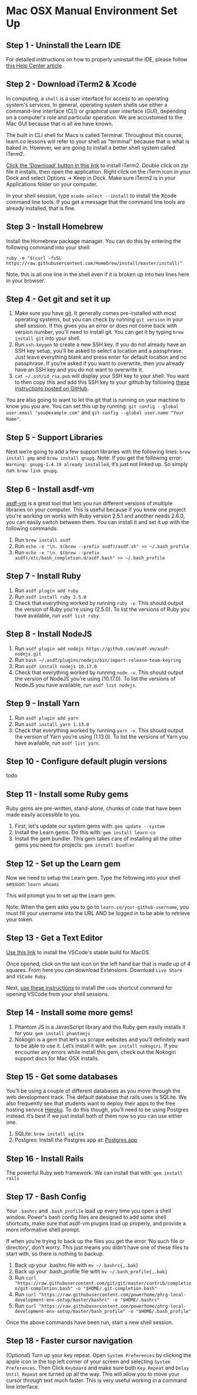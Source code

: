 # Mac OSX Manual Environment Set Up

## Step 1 - Uninstall the Learn IDE

For detailed instructions on how to properly uninstall the IDE, please follow [this Help Center article](http://help.learn.co/the-learn-ide/ide-settings/deleting-the-ide).

## Step 2 - Download iTerm2 & Xcode

In computing, a `shell` is a user interface for access to an operating system's services. In general, operating system shells use either a command-line interface (CLI) or graphical user interface (GUI), depending on a computer's role and particular operation. We are accustomed to the Mac GUI because that is all we have known.

The built in CLI shell for Macs is called Terminal. Throughout this course, learn.co lessons will refer to your shell as "terminal" because that is what is baked in. However, we are going to install a better shell system called iTerm2.

[Click the 'Download' button in this link](https://www.iterm2.com/) to install iTerm2. Double click on zip file it installs, then open the application. Right click on the iTerm icon in your Dock and select Options -> Keep in Dock. Make sure iTerm2 is in your Applications folder on your computer.

In your shell session, type `xcode-select --install` to install the Xcode command line tools.
If you get a message that the command line tools are already installed, that is fine.

## Step 3 - Install Homebrew

Install the Homebrew package manager. You can do this by entering the following command into your shell:

```
ruby -e "$(curl -fsSL https://raw.githubusercontent.com/Homebrew/install/master/install)"
```

Note, this is all one line in the shell even if it is broken up into two lines here in your browser.

## Step 4 - Get git and set it up

1. Make sure you have [git](https://git-scm.com/downloads). It generally comes pre-installed with most operating systems, but you can check by running `git version` in your shell session. If this gives you an error or does not come back with version number, you'll need to install git. You can get it by typing `brew install git` into your shell.
1. Run `ssh-keygen` to create a new SSH key. If you do not already have an SSH key setup, you’ll be asked to select a location and a passphrase. Just leave everything blank and press enter for default location and no passphrase. If you’re asked if you want to overwrite, then you already have an SSH key and you do not want to overwrite it.
1. `cat ~/.ssh/id_rsa.pub` will display your SSH key to your shell. You want to then copy this and add this SSH key to your github by following [these instructions posted on GitHub](https://help.github.com/articles/adding-a-new-ssh-key-to-your-github-account/).

You are also going to want to let the git that is running on your machine to know you you are. You can set this up by running: `git config --global user.email "you@example.com"` and `git config --global user.name "Your Name"`.

## Step 5 - Support Libraries

Next we’re going to add a few support libraries with the following lines: `brew install gmp` and `brew install gnupg`. Note: If you get the following error: `Warning: gnupg-1.4.19 already installed`, it’s just not linked up. So simply run: `brew link gnupg`.

## Step 6 - Install asdf-vm

[asdf-vm](https://asdf-vm.com/#/core-manage-asdf-vm) is a great tool that lets you run different versions of multiple libraries on your computer. This is useful because if you know one project you're working on works with Ruby version 2.5.1 and another needs 2.6.0, you can easily switch between them. You can install it and set it up with the following commands:

1. Run `brew install asdf`
1. Run `echo -e "\n. $(brew --prefix asdf)/asdf.sh" >> ~/.bash_profile`
1. Run `echo -e "\n. $(brew --prefix asdf)/etc/bash_completion.d/asdf.bash" >> ~/.bash_profile`

## Step 7 - Install Ruby

1. Run `asdf plugin add ruby`
1. Run `asdf install ruby 2.5.0`
1. Check that everything worked by running `ruby -v`. This should output the version of Ruby you’re using (2.5.0). To list the versions of Ruby you have available, run `asdf list ruby`.

## Step 8 - Install NodeJS

1. Run `asdf plugin add nodejs https://github.com/asdf-vm/asdf-nodejs.git`
1. Run `bash ~/.asdf/plugins/nodejs/bin/import-release-team-keyring`
1. Run `asdf install nodejs 10.17.0`
1. Check that everything worked by running `node -v`. This should output the version of NodeJS you’re using (10.17.0). To list the versions of NodeJS you have available, run `asdf list nodejs`.

## Step 9 - Install Yarn

1. Run `asdf plugin add yarn`
1. Run `asdf install yarn 1.13.0`
1. Check that everything worked by running `yarn -v`. This should output the version of Yarn you’re using (1.13.0). To list the versions of Yarn you have available, run `asdf list yarn`.

## Step 10 - Configure default plugin versions

todo

## Step 11 - Install some Ruby gems

Ruby gems are pre-written, stand-alone, chunks of code that have been made easily accessible to you.

1. First, let's update our system gems with: `gem update --system`
1. Install the Learn gems. Do this with: `gem install learn-co`
1. Install the gem bundler. This gem takes care of installing all the other gems you need for projects: `gem install bundler`

## Step 12 - Set up the Learn gem

Now we need to setup the Learn gem. Type the following into your shell session: `learn whoami`

This will prompt you to set up the Learn gem.

Note: When the gem asks you to go to `learn.co/your-github-username`, you must fill your username into the URL AND be logged in to be able to retrieve your token.

## Step 13 - Get a Text Editor

[Use this link](https://code.visualstudio.com/) to install the VSCode's stable build for MacOS.

Once opened, click on the last icon on the left hand bar that is made up of 4 squares. From here you can download Extensions. Download `Live Share` and `VSCode Ruby`.

Next, [use these instructions](https://code.visualstudio.com/docs/setup/mac#_launching-from-the-command-line) to install the `code` shortcut command for opening VSCode from your shell sessions.

## Step 14 - Install some more gems!

1. Phantom JS is a JavasScript library and this Ruby gem easily installs it for you: `gem install phantomjs`
1. Nokogiri is a gem that let’s us scrape websites and you’ll definitely want to be able to use it. Let’s install it with: `gem install nokogiri`. If you encounter any errors while install this gem, check out the Nokogiri support docs for Mac OSX installs.

## Step 15 - Get some databases

You’ll be using a couple of different databases as you move through the web development track. The default database that rails uses is SQLite. We also frequently see that students want to deploy their apps to the free hosting service [Heroku](https://signup.heroku.com/). To do this though, you’ll need to be using Postgres instead. It’s best if we just install both of them now so you can use either one.

1. SQLite: `brew install sqlite`
1. Postgres: Install the Postgres app at: [Postgres.app](http://postgresapp.com/)

## Step 16 - Install Rails

The powerful Ruby web framework. We can install that with: `gem install rails`

## Step 17 - Bash Config

Your `.bashrc` and `.bash_profile` load up every time you open a shell window. Power's bash config files are designed to add some shell shortcuts, make sure that asdf-vm plugins load up properly, and provide a more informative shell prompt.

If when you’re trying to back up the files you get the error ‘No such file or directory’, don’t worry. This just means you didn’t have one of these files to start with, so there is nothing to backup.

1. Back up your .bashrc file with `mv ~/.bashrc{,.bak}`
1. Back up your .bash_profile file with `mv ~/.bash_profile{,.bak}`
1. Run `curl "https://raw.githubusercontent.com/git/git/master/contrib/completion/git-completion.bash" -o "$HOME/.git-completion.bash"`
1. Run `curl "https://raw.githubusercontent.com/powerhome/phrg-local-development-env-setup/master/bashrc" -o "$HOME/.bashrc"`
1. Run `curl "https://raw.githubusercontent.com/powerhome/phrg-local-development-env-setup/master/bash_profile" -o "$HOME/.bash_profile"`

Once the above commands have been run, start a new shell session.

## Step 18 - Faster cursor navigation

(Optional) Turn up your key repeat. Open `System Preferences` by clicking the apple icon in the top left corner of your screen and selecting `System Preferences`. Then Click `Keyboard` and make sure both `Key Repeat` and `Delay Until Repeat` are turned up all the way. This will allow you to move your cursor through text much faster. This is very useful working in a command line interface.
